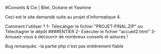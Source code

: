 #Conseils & Cie | Bilel, Océane et Yasmine

Ceci est le site demandé suite au projet d'informatique 4.

Comment l'utiliser ?
    1- Télecahger le fichier "PROJET-FINAL.ZIP" ou Télechagrer le dépôt ####ENTIER
    2- Exécuter le fichier "accueil2.html"
    3- Amusez-vous à découvrir de nombreux conseils et astuces !


Bug remarqués: -la partie php n'est pas entièrement fiable

